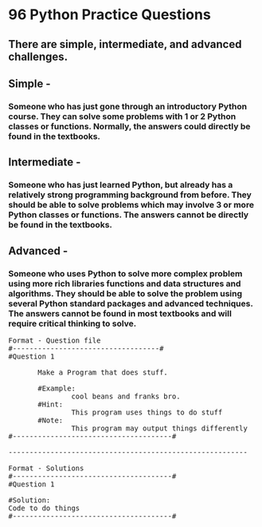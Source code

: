 # 96 Python Practice Questions
## There are simple, intermediate, and advanced challenges.

## Simple -
### Someone who has just gone through an introductory Python course. They can solve some problems with 1 or 2 Python classes or functions. Normally, the answers could directly be found in the textbooks.
         
## Intermediate - 
### Someone who has just learned Python, but already has a relatively strong programming background from before. They should be able to solve problems which may involve 3 or more Python classes or functions. The answers cannot be directly be found in the textbooks.
               
## Advanced - 
### Someone who uses Python to solve more complex problem using more rich libraries functions and data structures and algorithms. They should be able to solve the problem using several Python standard packages and advanced techniques. The answers cannot be found in most  textbooks and will require critical thinking to solve.
<pre>
Format - Question file
#-----------------------------------#
#Question 1
        
       Make a Program that does stuff.
                    
       #Example:
               cool beans and franks bro.
       #Hint:
               This program uses things to do stuff
       #Note:
               This program may output things differently
#--------------------------------------#

---------------------------------------------------------

Format - Solutions
#--------------------------------------#
#Question 1
 
#Solution:
Code to do things
#--------------------------------------#

</pre>
